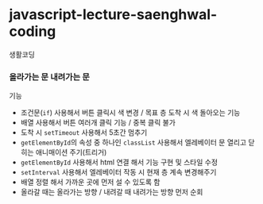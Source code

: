 # javascript-lecture-saenghwal-coding
생활코딩



### 올라가는 문 내려가는 문
기능

- 조건문(`if`) 사용해서 버튼 클릭시 색 변경 / 목표 층 도착 시 색 돌아오는 기능
- 배열 사용해서 버튼 여러개 클릭 기능 / 중복 클릭 불가
- 도착 시 `setTimeout` 사용해서 5초간 멈추기
- `getElementById`의 속성 중 하나인 `classList` 사용해서 엘레베이터 문 열리고 닫히는 애니매이션 주기(트리거)
- `getElementById` 사용해서 html 연결 해서 기능 구현 및 스타일 수정
- `setInterval` 사용해서 엘레베이터 작동 시 현재 층 계속 변경해주기
- 배열 정렬 해서 가까운 곳에 먼저 설 수 있도록 함
- 올라갈 때는 올라가는 방향 / 내려갈 때 내려가는 방향 먼저 순회

